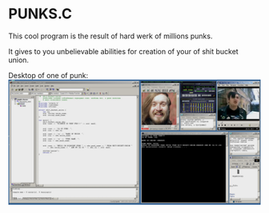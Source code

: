 # PUNKS.C
This cool program is the result of hard werk of millions punks.

It gives to you unbelievable abilities for creation of your of shit bucket union.

Desktop of one of punk:
![shit-bucket-union.png](./img/6654992c-9b31.jpg "Desktop")